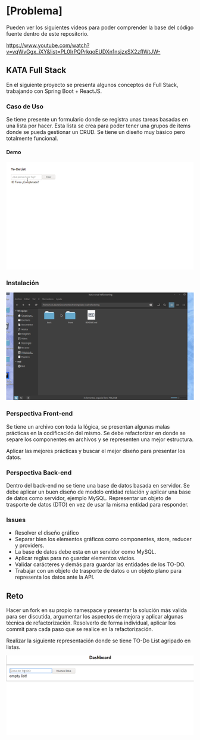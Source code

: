 # [Problema]

Pueden ver los siguientes videos para poder comprender la base del código fuente dentro de este repositorio. 

https://www.youtube.com/watch?v=vqWvGgx_iXY&list=PL0IrPQPrkqoEUDXn1nsjzxSX2zflWtJW-

## KATA Full Stack

En el siguiente proyecto se presenta algunos conceptos de Full Stack, trabajando con Spring Boot + ReactJS.

### Caso de Uso

Se tiene presente un formulario donde se registra unas tareas basadas en una lista por hacer. Esta lista se crea para poder tener una grupos de items donde se pueda gestionar un CRUD. Se tiene un diseño muy básico pero totalmente funcional. 

#### Demo

![alt text]( ./demo.gif "Demo funcional del ToDo")
 
### Instalación

![alt text]( ./start.gif "Instalación y puesta en marcha")

### Perspectiva Front-end
Se tiene un archivo con toda la lógica, se presentan algunas malas prácticas en la codificación del mismo. Se debe refactorizar en donde se separe los componentes en archivos y se representen una mejor estructura. 

Aplicar las mejores prácticas y buscar el mejor diseño para presentar los datos.


### Perspectiva Back-end

Dentro del back-end no se tiene una base de datos basada en servidor. Se debe aplicar un buen diseño de modelo entidad relación y aplicar una base de datos como servidor, ejemplo MySQL. Representar un objeto de trasporte de datos (DTO) en vez de usar la misma entidad para responder. 

### Issues

- Resolver el diseño gráfico
- Separar bien los elementos gráficos como componentes, store, reducer y providers.
- La base de datos debe esta en un servidor como MySQL.
- Aplicar reglas para no guardar elementos vácios.
- Validar carácteres y demás para guardar las entidades de los TO-DO.
- Trabajar con un objeto de trasporte de datos o un objeto plano para representa los datos ante la API.

## Reto

Hacer un fork en su propio namespace y presentar la solución más valida para ser discutida, argumentar los aspectos de mejora y aplicar algunas técnica de refactorización. Resolverlo de forma individual, aplicar los commit para cada paso que se realice en la refactorización. 

Realizar la siguiente representación donde se tiene TO-Do List agripado en listas.

![alt text]( ./todo-list-kata.gif "Demo funcional del ToDo List")

